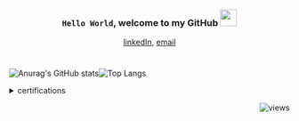 

### <div><p align="center">`Hello World`, __welcome to my GitHub__ <img src="https://user-images.githubusercontent.com/42378118/110234147-e3259600-7f4e-11eb-95be-0c4047144dea.gif" width="30"></div></p>


<p align="center"><a href="https://www.linkedin.com/in/thiagossp/">linkedIn</a>, <a href="mailto: thiago.tcsilva@outlook.com">email</a>  </p>

#

![Anurag's GitHub stats](https://github-readme-stats.vercel.app/api?username=thiago-ssp&show_icons=true&theme=chartreuse-dark&hide_border=true&bg_color=0000)![Top Langs](https://github-readme-stats.vercel.app/api/top-langs/?username=anuraghazra&layout=compact&theme=chartreuse-dark&hide_border=true&bg_color=0000)

<details>	
    <summary>certifications</summary>
        <ul>
            <a href="https://on.fiap.com.br/pluginfile.php/1/local_nanocourses/certificado_nanocourse/64552/fa4a51276886c917a6a8281431e07e4e/certificado.png">Python</a> FIAP<br>
            <a href="https://on.fiap.com.br/pluginfile.php/1/local_nanocourses/certificado_nanocourse/51826/91388dcecce701914fa70b2fafe4743e/certificado.png">DevOps & Agile Culture</a> FIAP<br>
            <a href="https://on.fiap.com.br/pluginfile.php/1/local_nanocourses/certificado_nanocourse/51465/af4e7a217e6bd3f88e0a7c83b2c5c948/certificado.png">Blockchain Advanced</a> FIAP
        </ul>	
    </details>

<p align="right"> <img src="https://komarev.com/ghpvc/?username=thiago-ssp&label=Profile%20views&color=0e75b6&style=flat" alt="views" />
